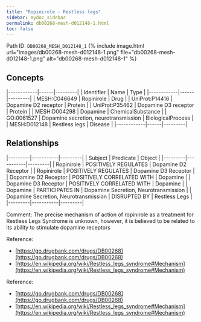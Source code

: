```yaml
---
title: "Ropinirole - Restless legs"
sidebar: mydoc_sidebar
permalink: db00268-mesh-d012148-1.html
toc: false 
---
```



Path ID: `DB00268_MESH_D012148_1`
{% include image.html url="images/db00268-mesh-d012148-1.png" file="db00268-mesh-d012148-1.png" alt="db00268-mesh-d012148-1" %}

## Concepts

|------------|------|---------|
| Identifier | Name | Type    |
|------------|------|---------|
| MESH:C046649 | Ropinirole | Drug |
| UniProt:P14416 | Dopamine D2 receptor | Protein |
| UniProt:P35462 | Dopamine D3 receptor | Protein |
| MESH:D004298 | Dopamine | ChemicalSubstance |
| GO:0061527 | Dopamine secretion, neurotransmission | BiologicalProcess |
| MESH:D012148 | Restless legs | Disease |
|------------|------|---------|

## Relationships

|---------|-----------|---------|
| Subject | Predicate | Object  |
|---------|-----------|---------|
| Ropinirole | POSITIVELY REGULATES | Dopamine D2 Receptor |
| Ropinirole | POSITIVELY REGULATES | Dopamine D3 Receptor |
| Dopamine D2 Receptor | POSITIVELY CORRELATED WITH | Dopamine |
| Dopamine D3 Receptor | POSITIVELY CORRELATED WITH | Dopamine |
| Dopamine | PARTICIPATES IN | Dopamine Secretion, Neurotransmission |
| Dopamine Secretion, Neurotransmission | DISRUPTED BY | Restless Legs |
|---------|-----------|---------|

Comment: The precise mechanism of action of ropinirole as a treatment for Restless Legs Syndrome is unknown, however, it is believed to be related to its ability to stimulate dopamine receptors

Reference: 
  - [https://go.drugbank.com/drugs/DB00268](https://go.drugbank.com/drugs/DB00268)
  - [https://en.wikipedia.org/wiki/Restless_legs_syndrome#Mechanism](https://en.wikipedia.org/wiki/Restless_legs_syndrome#Mechanism)

Reference: 
  - [https://go.drugbank.com/drugs/DB00268](https://go.drugbank.com/drugs/DB00268)
  - [https://en.wikipedia.org/wiki/Restless_legs_syndrome#Mechanism](https://en.wikipedia.org/wiki/Restless_legs_syndrome#Mechanism)
